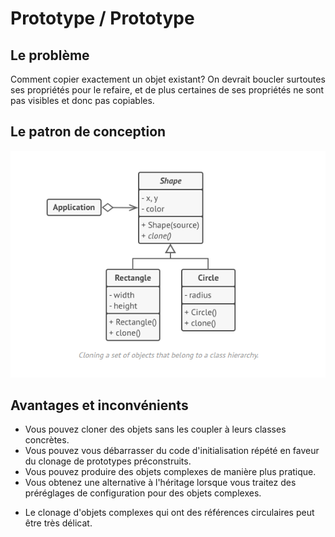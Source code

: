 # Prototype / Prototype

## Le problème

Comment copier exactement un objet existant? On devrait boucler surtoutes ses propriétés pour le refaire, et de plus certaines de ses propriétés ne sont pas visibles et donc pas copiables.

## Le patron de conception

![](2022-01-23-10-23-55.png)

## Avantages et inconvénients

+ Vous pouvez cloner des objets sans les coupler à leurs classes concrètes.
+ Vous pouvez vous débarrasser du code d'initialisation répété en faveur du clonage de prototypes préconstruits.
+ Vous pouvez produire des objets complexes de manière plus pratique.
+ Vous obtenez une alternative à l'héritage lorsque vous traitez des préréglages de configuration pour des objets complexes.

- Le clonage d'objets complexes qui ont des références circulaires peut être très délicat.
